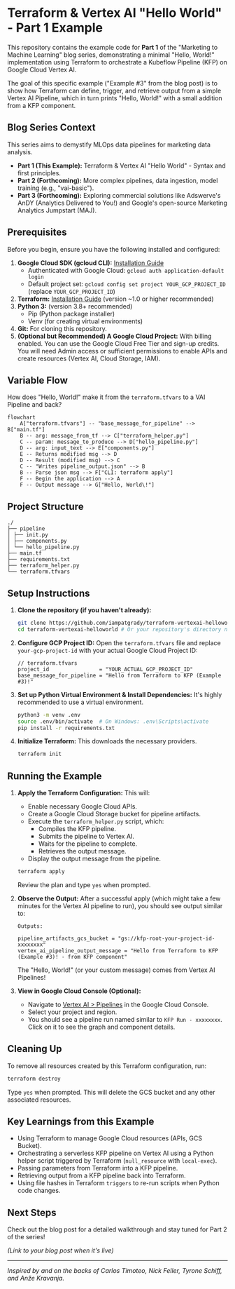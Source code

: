 # Terraform & Vertex AI "Hello World" - Part 1 Example

This repository contains the example code for **Part 1** of the "Marketing to Machine Learning" blog series, demonstrating a minimal "Hello, World!" implementation using Terraform to orchestrate a Kubeflow Pipeline (KFP) on Google Cloud Vertex AI.

The goal of this specific example ("Example #3" from the blog post) is to show how Terraform can define, trigger, and retrieve output from a simple Vertex AI Pipeline, which in turn prints "Hello, World!" with a small addition from a KFP component.

## Blog Series Context

This series aims to demystify MLOps data pipelines for marketing data analysis.
*   **Part 1 (This Example):** Terraform & Vertex AI "Hello World" - Syntax and first principles.
*   **Part 2 (Forthcoming):** More complex pipelines, data ingestion, model training (e.g., "vai-basic").
*   **Part 3 (Forthcoming):** Exploring commercial solutions like Adswerve's AnDY (Analytics Delivered to You!) and Google's open-source Marketing Analytics Jumpstart (MAJ).

## Prerequisites

Before you begin, ensure you have the following installed and configured:

1.  **Google Cloud SDK (gcloud CLI):** [Installation Guide](https://cloud.google.com/sdk/docs/install)
    *   Authenticated with Google Cloud: `gcloud auth application-default login`
    *   Default project set: `gcloud config set project YOUR_GCP_PROJECT_ID` (replace `YOUR_GCP_PROJECT_ID`)
2.  **Terraform:** [Installation Guide](https://developer.hashicorp.com/terraform/tutorials/aws-get-started/install-cli) (version ~1.0 or higher recommended)
3.  **Python 3:** (version 3.8+ recommended)
    *   Pip (Python package installer)
    *   Venv (for creating virtual environments)
4.  **Git:** For cloning this repository.
5.  **(Optional but Recommended) A Google Cloud Project:** With billing enabled. You can use the Google Cloud Free Tier and sign-up credits. You will need Admin access or sufficient permissions to enable APIs and create resources (Vertex AI, Cloud Storage, IAM).

## Variable Flow
How does "Hello, World!" make it from the `terraform.tfvars` to a VAI Pipeline and back?
```mermaid
flowchart
    A["terraform.tfvars"] -- "base_message_for_pipeline" --> B["main.tf"]
    B -- arg: message_from_tf --> C["terraform_helper.py"]
    C -- param: message_to_produce --> D["hello_pipeline.py"]
    D -- arg: input_text --> E["components.py"]
    E -- Returns modified msg --> D
    D -- Result (modified msg) --> C
    C -- "Writes pipeline_output.json" --> B
    B -- Parse json msg --> F["CLI: terraform apply"]
    F -- Begin the application --> A
    F -- Output message --> G["Hello, World\!"]
```

## Project Structure
```
./
├── pipeline
│ ├── init.py
│ ├── components.py
│ └── hello_pipeline.py
├── main.tf
├── requirements.txt
├── terraform_helper.py
└── terraform.tfvars
```

## Setup Instructions

1.  **Clone the repository (if you haven't already):**
    ```bash
    git clone https://github.com/iampatgrady/terraform-vertexai-helloworld.git
    cd terraform-vertexai-helloworld # Or your repository's directory name
    ```

2.  **Configure GCP Project ID:**
    Open the `terraform.tfvars` file and replace `your-gcp-project-id` with your actual Google Cloud Project ID:
    ```hcl
    // terraform.tfvars
    project_id                = "YOUR_ACTUAL_GCP_PROJECT_ID"
    base_message_for_pipeline = "Hello from Terraform to KFP (Example #3)!"
    ```

3.  **Set up Python Virtual Environment & Install Dependencies:**
    It's highly recommended to use a virtual environment.
    ```bash
    python3 -m venv .env
    source .env/bin/activate  # On Windows: .env\Scripts\activate
    pip install -r requirements.txt
    ```

4.  **Initialize Terraform:**
    This downloads the necessary providers.
    ```bash
    terraform init
    ```

## Running the Example

1.  **Apply the Terraform Configuration:**
    This will:
    *   Enable necessary Google Cloud APIs.
    *   Create a Google Cloud Storage bucket for pipeline artifacts.
    *   Execute the `terraform_helper.py` script, which:
        *   Compiles the KFP pipeline.
        *   Submits the pipeline to Vertex AI.
        *   Waits for the pipeline to complete.
        *   Retrieves the output message.
    *   Display the output message from the pipeline.

    ```bash
    terraform apply
    ```
    Review the plan and type `yes` when prompted.

2.  **Observe the Output:**
    After a successful apply (which might take a few minutes for the Vertex AI pipeline to run), you should see output similar to:
    ```
    Outputs:

    pipeline_artifacts_gcs_bucket = "gs://kfp-root-your-project-id-xxxxxxxx"
    vertex_ai_pipeline_output_message = "Hello from Terraform to KFP (Example #3)! - from KFP component"
    ```
    The "Hello, World!" (or your custom message) comes from Vertex AI Pipelines!

3.  **View in Google Cloud Console (Optional):**
    *   Navigate to [Vertex AI > Pipelines](https://console.cloud.google.com/vertex-ai/pipelines) in the Google Cloud Console.
    *   Select your project and region.
    *   You should see a pipeline run named similar to `KFP Run - xxxxxxxx`. Click on it to see the graph and component details.

## Cleaning Up

To remove all resources created by this Terraform configuration, run:
```bash
terraform destroy
```

Type `yes` when prompted. This will delete the GCS bucket and any other associated resources.

## Key Learnings from this Example

* Using Terraform to manage Google Cloud resources (APIs, GCS Bucket).  
* Orchestrating a serverless KFP pipeline on Vertex AI using a Python helper script triggered by Terraform (`null_resource` with `local-exec`).  
* Passing parameters from Terraform into a KFP pipeline.  
* Retrieving output from a KFP pipeline back into Terraform.  
* Using file hashes in Terraform `triggers` to re-run scripts when Python code changes.

## Next Steps

Check out the blog post for a detailed walkthrough and stay tuned for Part 2 of the series\!

*(Link to your blog post when it's live)*

---

*Inspired by and on the backs of Carlos Timoteo, Nick Feller, Tyrone Schiff, and Anže Kravanja.*


